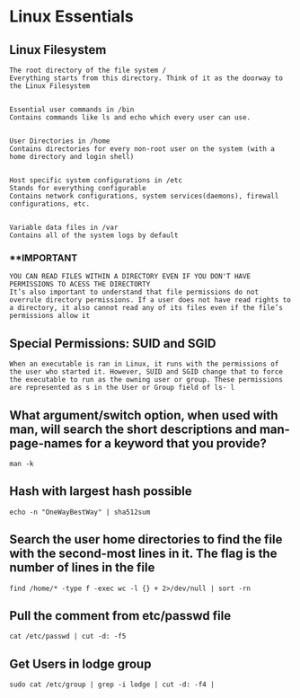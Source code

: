 # Linux Essentials 

## Linux Filesystem
```
The root directory of the file system /
Everything starts from this directory. Think of it as the doorway to the Linux Filesystem


Essential user commands in /bin
Contains commands like ls and echo which every user can use.


User Directories in /home
Contains directories for every non-root user on the system (with a home directory and login shell)


Host specific system configurations in /etc
Stands for everything configurable
Contains network configurations, system services(daemons), firewall configurations, etc.


Variable data files in /var
Contains all of the system logs by default
```
### **IMPORTANT
```
YOU CAN READ FILES WITHIN A DIRECTORY EVEN IF YOU DON'T HAVE PERMISSIONS TO ACESS THE DIRECTORTY
It’s also important to understand that file permissions do not overrule directory permissions. If a user does not have read rights to a directory, it also cannot read any of its files even if the file’s permissions allow it
```
## Special Permissions: SUID and SGID
```
When an executable is ran in Linux, it runs with the permissions of the user who started it. However, SUID and SGID change that to force the executable to run as the owning user or group. These permissions are represented as s in the User or Group field of ls- l
```
## What argument/switch option, when used with man, will search the short descriptions and man-page-names for a keyword that you provide?
```
man -k
```
## Hash with largest hash possible
```
echo -n "OneWayBestWay" | sha512sum
```
## Search the user home directories to find the file with the second-most lines in it. The flag is the number of lines in the file
```
find /home/* -type f -exec wc -l {} + 2>/dev/null | sort -rn
```
## Pull the comment from etc/passwd file
```
cat /etc/passwd | cut -d: -f5
```
## Get Users in lodge group
```
sudo cat /etc/group | grep -i lodge | cut -d: -f4 |
```
